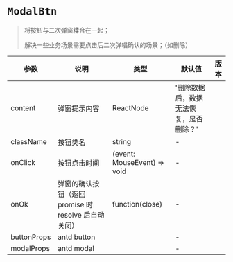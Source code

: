 # `ModalBtn`

> 将按钮与二次弹窗糅合在一起；
>
> 解决一些业务场景需要点击后二次弹唱确认的场景；（如删除）

| 参数 | 说明 | 类型 | 默认值 | 版本 |
| --- | --- | --- | --- | --- |
| content | 弹窗提示内容 | ReactNode | '删除数据后，数据无法恢复，是否删除？' |
| className | 按钮类名 | string | - |  |
| onClick | 按钮点击时间 | (event: MouseEvent) => void | - |  |
| onOk | 弹窗的确认按钮（返回 promise 时 resolve 后自动关闭） | function(close) | - |  |
| buttonProps | antd button |  | - |  |
| modalProps | antd modal |  | - |  |

